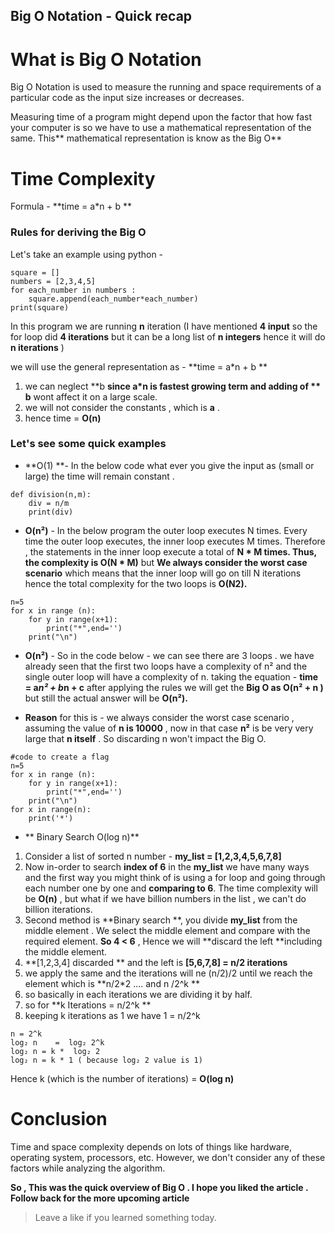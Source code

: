 ## Big O Notation - Quick recap

# What is Big O Notation 

Big O Notation is used to measure the running and space requirements of a particular code as the input size increases or decreases.

Measuring time of a program might depend upon the factor that how fast your computer is so we have to use a mathematical representation of the same. This** mathematical representation is know as the Big O**

# Time Complexity 

> 
Formula - **time = a*n + b **

### Rules for deriving the Big O

Let's take an example using python - 

```
square = []
numbers = [2,3,4,5]
for each_number in numbers :
    square.append(each_number*each_number)
print(square)
``` 
In this program we are running **n** iteration (I have mentioned **4 input** so the for loop did **4 iterations** but it can be a long list of **n integers** hence it will do **n iterations** )

we will use the general representation as - **time = a*n + b **

1.  we can neglect **b **since **a*n** is fastest growing term and adding of ** b** wont affect it on a large scale.
2. we will not consider the constants , which is **a** .
3. hence time = **O(n)**

### Let's see some quick examples


- **O(1) **- In the below code what ever you give the input as (small or large) the time will remain constant .

```
def division(n,m):
    div = n/m
    print(div)
``` 


- **O(n²)** - In the below program the outer loop executes N times. Every time the outer loop executes, the inner loop executes M times. Therefore , the statements in the inner loop execute a total of **N * M times. Thus,  the complexity is O(N * M)** but **We always consider the worst case scenario** which means that the inner loop will go on till N iterations hence the total complexity for the two loops is **O(N2).**


```
n=5
for x in range (n):
    for y in range(x+1):
        print("*",end='')
    print("\n")
``` 


- **O(n²)** - So in the code below - we can see there are 3 loops . we have already seen that the first two loops have a complexity of n² and the single outer loop will have a complexity of n. 
taking the equation - **time = a*n² + b*n + c** after applying the rules we will get the **Big O as O(n² + n )** but still the actual answer will be **O(n²).**


- **Reason** for this is - we always consider the worst case scenario , assuming the value of **n is 10000** , now in that case **n²** is be very very large that **n itself** . So discarding n won't impact the Big O. 

```
#code to create a flag 
n=5
for x in range (n):
    for y in range(x+1):
        print("*",end='')
    print("\n")
for x in range(n):
    print('*')

``` 


-  ** Binary Search O(log n)**


1. Consider a list of sorted n number - **my_list = [1,2,3,4,5,6,7,8]**
2. Now in-order to search **index of 6** in the **my_list** we have many ways and the first way you might think of is using a for loop and going through each number one by one and **comparing to 6**. 
The time complexity will be **O(n)** , but what if we have billion numbers in the list , we can't do billion iterations.
3. Second method is **Binary search **, you divide **my_list** from the middle element . We select the middle element and compare with the required element. **So 4 < 6** , Hence we will **discard the left **including the middle element.
4. **[1,2,3,4] discarded ** and the left is **[5,6,7,8]   = n/2 iterations** 
5. we apply the same and the iterations will ne (n/2)/2 until we reach the element which is **n/2*2 .... and n /2^k **
6. so basically in each iterations we are dividing it by half.
7. so for **k Iterations = n/2^k **
8. keeping  k iterations as 1 we have 1 = n/2^k
          
```
n = 2^k
log₂ n    =  log₂ 2^k
log₂ n = k *  log₂ 2
log₂ n = k * 1 ( because log₂ 2 value is 1)

``` 

Hence k (which is the number of iterations) = **O(log n)**


# Conclusion 
Time and space complexity depends on lots of things like hardware, operating system, processors, etc. However, we don't consider any of these factors while analyzing the algorithm.

**So , This was the quick overview of Big O . I hope you liked the article . Follow back for the more upcoming article**


> Leave a like if you learned something today.






